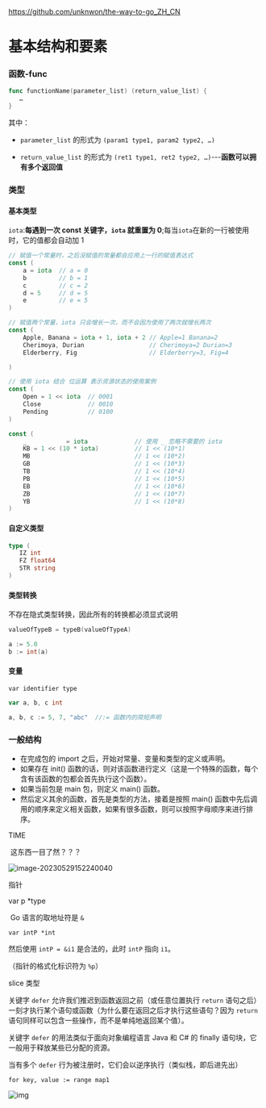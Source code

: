 https://github.com/unknwon/the-way-to-go_ZH_CN

# 基本结构和要素

### 函数-func

```go
func functionName(parameter_list) (return_value_list) {
   …
}
```

其中：

+ `parameter_list` 的形式为 `(param1 type1, param2 type2, …)`

+ `return_value_list` 的形式为 `(ret1 type1, ret2 type2, …)`---**函数可以拥有多个返回值**

  

### 类型

#### 基本类型

`iota`:**每遇到一次 const 关键字，`iota` 就重置为 0**;每当`iota`在新的一行被使用时，它的值都会自动加 1

```go
// 赋值一个常量时，之后没赋值的常量都会应用上一行的赋值表达式
const (
	a = iota  // a = 0
	b         // b = 1
	c         // c = 2
	d = 5     // d = 5   
	e         // e = 5
)

// 赋值两个常量，iota 只会增长一次，而不会因为使用了两次就增长两次
const (
	Apple, Banana = iota + 1, iota + 2 // Apple=1 Banana=2
	Cherimoya, Durian                  // Cherimoya=2 Durian=3
	Elderberry, Fig                    // Elderberry=3, Fig=4

)

// 使用 iota 结合 位运算 表示资源状态的使用案例
const (
	Open = 1 << iota  // 0001
	Close             // 0010
	Pending           // 0100
)

const (
	_           = iota             // 使用 _ 忽略不需要的 iota
	KB = 1 << (10 * iota)          // 1 << (10*1)
	MB                             // 1 << (10*2)
	GB                             // 1 << (10*3)
	TB                             // 1 << (10*4)
	PB                             // 1 << (10*5)
	EB                             // 1 << (10*6)
	ZB                             // 1 << (10*7)
	YB                             // 1 << (10*8)
)
```

#### 自定义类型

```go
type (
   IZ int
   FZ float64
   STR string
)
```

#### 类型转换

不存在隐式类型转换，因此所有的转换都必须显式说明

```go
valueOfTypeB = typeB(valueOfTypeA)

a := 5.0
b := int(a)
```

#### 变量

`var identifier type`

```go
var a, b, c int

a, b, c := 5, 7, "abc"	//:= 函数内的简短声明
```

### 一般结构

- 在完成包的 import 之后，开始对常量、变量和类型的定义或声明。
- 如果存在 init() 函数的话，则对该函数进行定义（这是一个特殊的函数，每个含有该函数的包都会首先执行这个函数）。
- 如果当前包是 main 包，则定义 main() 函数。
- 然后定义其余的函数，首先是类型的方法，接着是按照 main() 函数中先后调用的顺序来定义相关函数，如果有很多函数，则可以按照字母顺序来进行排序。



TIME

​	这东西一目了然？？？

![image-20230529152240040](https://cdn.jsdelivr.net/gh/wang-jie-2020/images/image-20230529152240040.png)



指针

var p *type

​	Go 语言的取地址符是 `&`

```
var intP *int
```



然后使用 `intP = &i1` 是合法的，此时 `intP` 指向 `i1`。

（指针的格式化标识符为 `%p`）



slice 类型











关键字 `defer` 允许我们推迟到函数返回之前（或任意位置执行 `return` 语句之后）一刻才执行某个语句或函数（为什么要在返回之后才执行这些语句？因为 `return` 语句同样可以包含一些操作，而不是单纯地返回某个值）。

关键字 `defer` 的用法类似于面向对象编程语言 Java 和 C# 的 finally 语句块，它一般用于释放某些已分配的资源。

当有多个 `defer` 行为被注册时，它们会以逆序执行（类似栈，即后进先出）



`for key, value := range map1 `



![img](https://cdn.jsdelivr.net/gh/wang-jie-2020/images/67133a9330384e76b96a938eaaed3a24.png)



